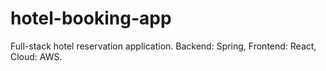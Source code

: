# hotel-booking-app
Full-stack hotel reservation application. Backend: Spring, Frontend: React, Cloud: AWS.
